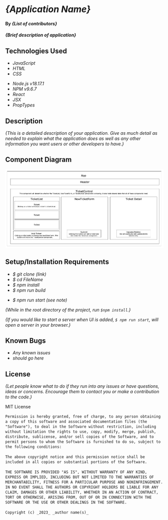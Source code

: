 # _{Application Name}_

#### By _**{List of contributors}**_

#### _{Brief description of application}_

## Technologies Used

- _JavaScript_
- _HTML_
- _CSS_
<!-- - _Bootstrap_ -->
- _Node.js v18.17.1_
- _NPM v9.6.7_
- _React_
- _JSX_
- _PropTypes_

## Description

_{This is a detailed description of your application. Give as much detail as needed to explain what the application does as well as any other information you want users or other developers to have.}_

## Component Diagram

<img src="src/img/ComponentDiagram.png">

## Setup/Installation Requirements

- _$ git clone (link)_
- _$ cd FileName_
- _$ npm install_
- _$ npm run build_
<!-- - _$ npm run lint_ -->
- _$ npm run start (see note)_

_{While in the root directory of the project, run `$npm install`.}_

_{If you would like to start a server when UI is added, `$ npm run start`, will open a server in your browser.}_

## Known Bugs

- _Any known issues_
- _should go here_

## License

_{Let people know what to do if they run into any issues or have questions, ideas or concerns. Encourage them to contact you or make a contribution to the code.}_

MIT License

```
Permission is hereby granted, free of charge, to any person obtaining a copy of this software and associated documentation files (the "Software"), to deal in the Software without restriction, including without limitation the rights to use, copy, modify, merge, publish, distribute, sublicense, and/or sell copies of the Software, and to permit persons to whom the Software is furnished to do so, subject to the following conditions:

The above copyright notice and this permission notice shall be included in all copies or substantial portions of the Software.

THE SOFTWARE IS PROVIDED "AS IS", WITHOUT WARRANTY OF ANY KIND, EXPRESS OR IMPLIED, INCLUDING BUT NOT LIMITED TO THE WARRANTIES OF MERCHANTABILITY, FITNESS FOR A PARTICULAR PURPOSE AND NONINFRINGEMENT. IN NO EVENT SHALL THE AUTHORS OR COPYRIGHT HOLDERS BE LIABLE FOR ANY CLAIM, DAMAGES OR OTHER LIABILITY, WHETHER IN AN ACTION OF CONTRACT, TORT OR OTHERWISE, ARISING FROM, OUT OF OR IN CONNECTION WITH THE SOFTWARE OR THE USE OR OTHER DEALINGS IN THE SOFTWARE.

Copyright (c) _2023_ _author name(s)_
```

